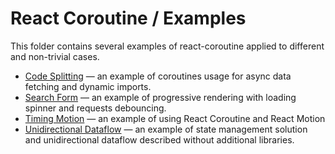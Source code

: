 # React Coroutine / Examples

This folder contains several examples of react-coroutine applied to different and non-trivial cases.

 * [Code Splitting](./code-splitting) — an example of coroutines usage for async data fetching and dynamic imports.
 * [Search Form](./search-form) — an example of progressive rendering with loading spinner and requests debouncing.
 * [Timing Motion](./timing-motion) — an example of using React Coroutine and React Motion
 * [Unidirectional Dataflow](./unidirectional-dataflow) — an example of state management solution and unidirectional dataflow described without additional libraries.
